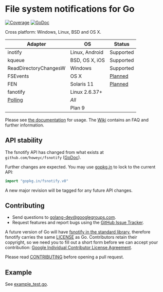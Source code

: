 # File system notifications for Go

[![Coverage](http://gocover.io/_badge/github.com/go-fsnotify/fsnotify)](http://gocover.io/github.com/go-fsnotify/fsnotify) [![GoDoc](https://godoc.org/github.com/go-fsnotify/fsnotify?status.svg)](https://godoc.org/github.com/go-fsnotify/fsnotify)

Cross platform: Windows, Linux, BSD and OS X.

|Adapter   |OS        |Status    |
|----------|----------|----------|
|inotify   |Linux, Android|Supported|
|kqueue    |BSD, OS X, iOS|Supported|
|ReadDirectoryChangesW|Windows|Supported|
|FSEvents  |OS X          |[Planned](https://github.com/go-fsnotify/fsnotify/issues/11)|
|FEN       |Solaris 11    |[Planned](https://github.com/go-fsnotify/fsnotify/issues/12)|
|fanotify  |Linux 2.6.37+ | |
|[Polling](https://github.com/go-fsnotify/fsnotify/issues/9)|*All*         | |
|          |Plan 9        | |


Please see [the documentation](http://godoc.org/github.com/go-fsnotify/fsnotify) for usage. The [Wiki](https://github.com/go-fsnotify/fsnotify/wiki) contains an FAQ and further information.

## API stability

The fsnotify API has changed from what exists at `github.com/howeyc/fsnotify` ([GoDoc](http://godoc.org/github.com/howeyc/fsnotify)).

Further changes are expected. You may use [gopkg.in](https://gopkg.in/fsnotify.v0) to lock to the current API: 

```go
import "gopkg.in/fsnotify.v0"
```

A new major revision will be tagged for any future API changes.

## Contributing

* Send questions to [golang-dev@googlegroups.com](mailto:golang-dev@googlegroups.com). 
* Request features and report bugs using the [GitHub Issue Tracker](https://github.com/go-fsnotify/fsnotify/issues).

A future version of Go will have [fsnotify in the standard library](https://code.google.com/p/go/issues/detail?id=4068), therefore fsnotify carries the same [LICENSE](https://github.com/go-fsnotify/fsnotify/blob/master/LICENSE) as Go. Contributors retain their copyright, so we need you to fill out a short form before we can accept your contribution: [Google Individual Contributor License Agreement](https://developers.google.com/open-source/cla/individual).

Please read [CONTRIBUTING](https://github.com/go-fsnotify/fsnotify/blob/master/CONTRIBUTING.md) before opening a pull request.

## Example

See [example_test.go](https://github.com/go-fsnotify/fsnotify/blob/master/example_test.go).
